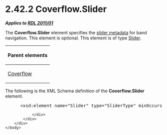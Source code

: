 <html dir="LTR" xmlns:mshelp="http://msdn.microsoft.com/mshelp" xmlns:ddue="http://ddue.schemas.microsoft.com/authoring/2003/5" xmlns:xlink="http://www.w3.org/1999/xlink" xmlns:tool="http://www.microsoft.com/tooltip">
    <head>
        <meta http-equiv="Content-Type" content="text/html; CHARSET=utf-8"></meta>
        <meta name="save" content="history"></meta>
        <title>2.42.2 Coverflow.Slider</title>
        <xml>
            <mshelp:toctitle title="2.42.2 Coverflow.Slider"></mshelp:toctitle>
            <mshelp:rltitle title="[MS-RDL]: Coverflow.Slider"></mshelp:rltitle>
            <mshelp:keyword index="A" term="6cd17047-fa57-4dd8-aaa8-fc3b2309d147"></mshelp:keyword>
            <mshelp:attr name="DCSext.ContentType" value="open specification"></mshelp:attr>
            <mshelp:attr name="AssetID" value="6cd17047-fa57-4dd8-aaa8-fc3b2309d147"></mshelp:attr>
            <mshelp:attr name="TopicType" value="kbRef"></mshelp:attr>
            <mshelp:attr name="DCSext.Title" value="[MS-RDL]: Coverflow.Slider" />
        </xml>
    </head>
    <body>
        <div id="header">
            <h1 class="heading">2.42.2 Coverflow.Slider</h1>
        </div>
        <div id="mainSection">
            <div id="mainBody">
                <div id="allHistory" class="saveHistory"></div>
                <div id="sectionSection0" class="section" name="collapseableSection">
                    

<p><b><i>Applies to </i></b><a href="bf2bab1a-b608-4bcc-b718-1cc1baa9579c.htm"><b><i>RDL 2011/01</i></b></a></p>

<p>The <b>Coverflow.Slider</b> element specifies the <a href="b2482b3f-74ab-4ca8-a9e5-c07955011743.htm#gt_de562f82-95a1-4b96-a94e-0e6e3c15dd97">slider metadata</a> for band
navigation. This element is optional. This element is of type <a href="7c3db99f-f7fb-4af7-b0a6-0a19fedb41cb.htm">Slider</a>.</p>

<table>
 <thead>
  <tr>
   <th>
   <p>Parent elements</p>
   </th>
  </tr>
 </thead>
 <tr>
  <td>
  <p><a href="abc2c5cb-891e-4b78-baec-9b692f1f388a.htm">Coverflow</a></p>
  </td>
 </tr>
</table>

<p>The following is the XML Schema definition of the <b>Coverflow.Slider</b>
element.</p>

<dl>
<dd>
<div><pre> &lt;xsd:element name=&quot;Slider&quot; type=&quot;SliderType&quot; minOccurs=&quot;0&quot;  maxOccurs=&quot;1&quot;/&gt;
</pre></div>
</dd></dl>


                </div>
            </div>
        </div>
    </body>
</html>
